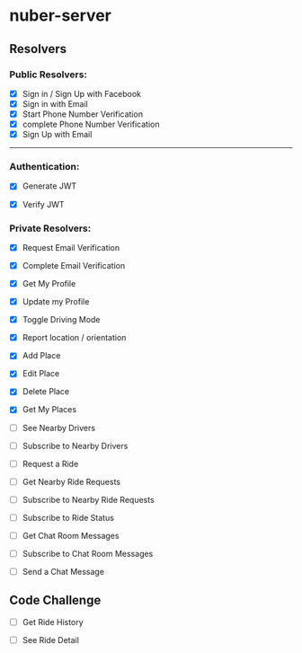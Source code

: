 # nuber-server


## Resolvers

### Public Resolvers: 

- [x] Sign in / Sign Up with Facebook
- [x] Sign in with Email
- [x] Start Phone Number Verification
- [x] complete Phone Number Verification
- [x] Sign Up with Email

---

### Authentication:

- [x] Generate JWT
- [x] Verify JWT


### Private Resolvers:

 
- [x] Request Email Verification
- [x] Complete Email Verification
- [x] Get My Profile
- [x] Update my Profile
- [x] Toggle Driving Mode
- [x] Report location / orientation
- [x] Add Place
- [x] Edit Place
- [x] Delete Place
- [x] Get My Places
- [ ] See Nearby Drivers
- [ ] Subscribe to Nearby Drivers
- [ ] Request a Ride
- [ ] Get Nearby Ride Requests
- [ ] Subscribe to Nearby Ride Requests
- [ ] Subscribe to Ride Status
- [ ] Get Chat Room Messages
- [ ] Subscribe to Chat Room Messages
- [ ] Send a Chat Message


## Code Challenge

- [ ] Get Ride History
- [ ] See Ride Detail


